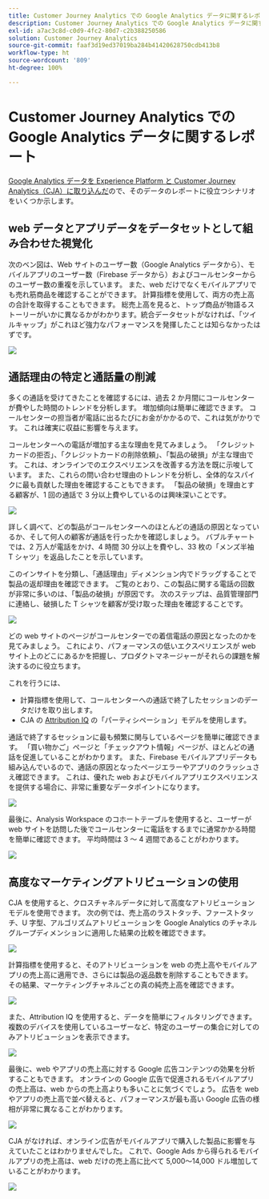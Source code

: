 ```yaml
---
title: Customer Journey Analytics での Google Analytics データに関するレポート
description: Customer Journey Analytics での Google Analytics データに関する有用なレポートを示します
exl-id: a7ac3c8d-c0d9-4fc2-80d7-c2b388250586
solution: Customer Journey Analytics
source-git-commit: faaf3d19ed37019ba284b41420628750cdb413b8
workflow-type: ht
source-wordcount: '809'
ht-degree: 100%

---
```


# Customer Journey Analytics での Google Analytics データに関するレポート

[Google Analytics データを Experience Platform と Customer Journey Analytics（CJA）に取り込んだ](/help/use-cases/ga-to-cja.md)ので、そのデータのレポートに役立つシナリオをいくつか示します。

## web データとアプリデータをデータセットとして組み合わせた視覚化

次のベン図は、Web サイトのユーザー数（Google Analytics データから）、モバイルアプリのユーザー数（Firebase データから）およびコールセンターからのユーザー数の重複を示しています。 また、web だけでなくモバイルアプリでも売れ筋商品を確認することができます。 計算指標を使用して、両方の売上高の合計を取得することもできます。 総売上高を見ると、トップ商品が物語るストーリーがいかに異なるかがわかります。統合データセットがなければ、「ツイルキャップ」がこれほど強力なパフォーマンスを発揮したことは知らなかったはずです。

![](assets/combined-datasets.png)

## 通話理由の特定と通話量の削減

多くの通話を受けてきたことを確認するには、過去 2 か月間にコールセンターが費やした時間のトレンドを分析します。 増加傾向は簡単に確認できます。 コールセンターの担当者が電話に出るたびにお金がかかるので、これは気がかりです。 これは確実に収益に影響を与えます。

コールセンターへの電話が増加する主な理由を見てみましょう。 「クレジットカードの拒否」、「クレジットカードの削除依頼」、「製品の破損」が主な理由です。 これは、オンラインでのエクスペリエンスを改善する方法を既に示唆しています。 また、これらの問い合わせ理由のトレンドを分析し、全体的なスパイクに最も貢献した理由を確認することもできます。 「製品の破損」を理由とする顧客が、1 回の通話で 3 分以上費やしているのは興味深いことです。

![](assets/call-volume.png)

詳しく調べて、どの製品がコールセンターへのほとんどの通話の原因となっているか、そして何人の顧客が通話を行ったかを確認しましょう。 バブルチャートでは、2 万人が電話をかけ、4 時間 30 分以上を費やし、33 枚の「メンズ半袖 T シャツ」を返品したことを示しています。

このインサイトを分類し、「通話理由」ディメンション内でドラッグすることで製品の返却理由を確認できます。 ご覧のとおり、この製品に関する電話の回数が非常に多いのは、「製品の破損」が原因です。 次のステップは、品質管理部門に連絡し、破損した T シャツを顧客が受け取った理由を確認することです。

![](assets/call-reason.png)

どの web サイトのページがコールセンターでの着信電話の原因となったのかを見てみましょう。 これにより、パフォーマンスの低いエクスペリエンスが web サイト上のどこにあるかを把握し、プロダクトマネージャーがそれらの課題を解決するのに役立ちます。

これを行うには、

* 計算指標を使用して、コールセンターへの通話で終了したセッションのデータだけを取り出します。
* CJA の [Attribution IQ](https://experienceleague.adobe.com/docs/analytics-platform/using/cja-workspace/attribution/models.html?lang=ja#cja-workspace) の「パーティシペーション」モデルを使用します。

通話で終了するセッションに最も頻繁に関与しているページを簡単に確認できます。 「買い物かご」ページと「チェックアウト情報」ページが、ほとんどの通話を促進していることがわかります。 また、Firebase モバイルアプリデータも組み込んでいるので、通話の原因となったページエラーやアプリのクラッシュさえ確認できます。 これは、優れた web およびモバイルアプリエクスペリエンスを提供する場合に、非常に重要なデータポイントになります。

![](assets/contributing-pages.png)

最後に、Analysis Workspace のコホートテーブルを使用すると、ユーザーが web サイトを訪問した後でコールセンターに電話をするまでに通常かかる時間を簡単に確認できます。 平均時間は 3 ～ 4 週間であることがわかります。

![](assets/cohort.png)

## 高度なマーケティングアトリビューションの使用

CJA を使用すると、クロスチャネルデータに対して高度なアトリビューションモデルを使用できます。 次の例では、売上高のラストタッチ、ファーストタッチ、U 字型、アルゴリズムアトリビューションを Google Analytics のチャネルグループディメンションに適用した結果の比較を確認できます。

![](assets/mktg-attribution.png)

計算指標を使用すると、そのアトリビューションを web の売上高やモバイルアプリの売上高に適用でき、さらには製品の返品数を削除することもできます。 その結果、マーケティングチャネルごとの真の純売上高を確認できます。

![](assets/calc-metric.png)

また、Attribution IQ を使用すると、データを簡単にフィルタリングできます。 複数のデバイスを使用しているユーザーなど、特定のユーザーの集合に対してのみアトリビューションを表示できます。

![](assets/filter.png)

最後に、web やアプリの売上高に対する Google 広告コンテンツの効果を分析することもできます。 オンラインの Google 広告で促進されるモバイルアプリの売上高は、web からの売上高よりも多いことに気づくでしょう。 広告を web やアプリの売上高で並べ替えると、パフォーマンスが最も高い Google 広告の様相が非常に異なることがわかります。

![](assets/google-ad.png)

CJA がなければ、オンライン広告がモバイルアプリで購入した製品に影響を与えていたことはわかりませんでした。 これで、Google Ads から得られるモバイルアプリの売上高は、web だけの売上高に比べて 5,000～14,000 ドル増加していることがわかります。

![](assets/google-ad2.png)
